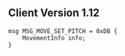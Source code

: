 ## Client Version 1.12

```rust,ignore
msg MSG_MOVE_SET_PITCH = 0xDB {
    MovementInfo info;    
}

```
